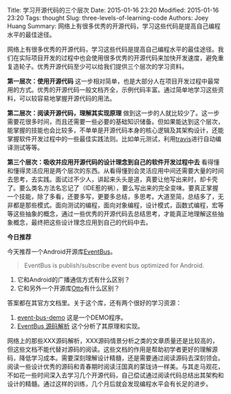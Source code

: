 Title: 学习开源代码的三个层次
Date: 2015-01-16 23:20
Modified: 2015-01-16 23:20
Tags: thought
Slug: three-levels-of-learning-code
Authors: Joey Huang
Summary: 网络上有很多优秀的开源代码，学习这些代码是提高自己编程水平的最佳途径。

网络上有很多优秀的开源代码，学习这些代码是提高自己编程水平的最佳途径。我们在实际项目开发的过程中也会使用很多优秀的开源代码来加快开发速度，避免重复造轮子。优秀开源代码至少可以给我们提供三个层次的学习资料。

**第一层次：使用开源代码**
这一步相对简单，也是大部分人在项目开发过程中最常用的方式。优秀的开源代码一般文档齐全，示例代码丰富。通过简单地学习这些资料，可以较容易地掌握开源代码的用法。

**第二层次：阅读开源代码，理解其实现原理**
做到这一步的人就比较少了。这一步需要花很多时间，而且还需要一些必要的基础知识储备。但如果能达到这个层次，能掌握的技能也会比较多，不单单是开源代码本身的核心逻辑及其架构设计，还能掌握软件开发过程中的一些最佳实践法则。比如单元测试，利用[travis](https://travis-ci.org)进行自动编译测试等等。

**第三个层次：吸收并应用开源代码的设计理念到自己的软件开发过程中去**
看得懂和懂得灵活应用是两个层次的东西。从看得懂到会灵活应用中间还需要大量的时间去思考，去实践。面试过不少人，讲起来头头是道，真要让他写出来时，却卡壳了。要么类名方法名忘记了（IDE惹的祸），要么写出来的完全变味。要真正掌握一个技能，除了多看，还要多写，更要多总结，多思考。大道至简，总结多了，无非都是那些模式。面向测试的编程，面向对象编程，设计模式，函数式编程，宏等等这些抽象的概念，通过一些优秀的开源代码去总结思考，才能真正地理解这些抽象概念，最终把这些设计理念应用到自己的代码中去。

**今日推荐**

今天推荐一个Android开源库[EventBus][1]。
> EventBus is publish/subscribe event bus optimized for Android.

1. 它和Android的广播通信方式有什么区别？
2. 它和另外一个开源库[Otto][2]有什么区别？

答案都在其官方文档里。关于这个库，还有两个很好的学习资源：

1. [event-bus-demo][3]
   这是一个DEMO程序。
2. [EventBus 源码解析][4]
   这个分析了其原理和实现。
   
网络上的那些XXX源码解析，XXX源码情景分析之类的文章质量还是比较高的，但这些文档不能代替对源码的阅读。这些文档的作用是帮助初学者更好的理解源码，降低学习成本。需要深刻理解设计精髓，还是需要通过阅读源码去深刻领会。阅读一些设计优秀的源码和青春期时阅读汪国真的蒙珑诗一样美。与其走马观花，不如花一些时间深入去学习几个开源代码，自己偿试通过阅读代码总结出其架构和设计的精髓。通过这样的训练，几个月后就会发现编程水平会有长足的进步。

[1]: https://github.com/greenrobot/EventBus
[2]: https://github.com/square/otto
[3]: https://github.com/android-cn/android-open-project-demo/tree/master/event-bus-demo
[4]: https://github.com/android-cn/android-open-project-analysis/tree/master/event-bus
 																																																																

